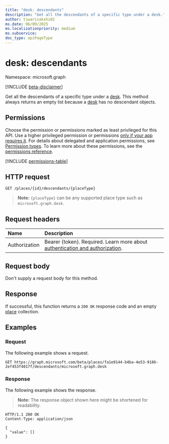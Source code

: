 ```yaml
---
title: "desk: descendants"
description: "Get all the descendants of a specific type under a desk."
author: tiwarisakshi02
ms.date: 06/09/2025
ms.localizationpriority: medium
ms.subservice: 
doc_type: apiPageType
---
```


# desk: descendants

Namespace: microsoft.graph

[!INCLUDE [beta-disclaimer](../../includes/beta-disclaimer.md)]

Get all the descendants of a specific type under a [desk](../resources/place.md). This method always returns an empty list because a [desk](../resources/desk.md) has no descendant objects.

## Permissions

Choose the permission or permissions marked as least privileged for this API. Use a higher privileged permission or permissions [only if your app requires it](/graph/permissions-overview#best-practices-for-using-microsoft-graph-permissions). For details about delegated and application permissions, see [Permission types](/graph/permissions-overview#permission-types). To learn more about these permissions, see the [permissions reference](/graph/permissions-reference).

<!-- {
  "blockType": "permissions",
  "name": "desk-descendants-permissions"
}
-->
[!INCLUDE [permissions-table](../includes/permissions/desk-descendants-permissions.md)]

## HTTP request

<!-- {
  "blockType": "ignored"
}
-->
``` http
GET /places/{id}/descendants/{placeType}
```

> **Note:**
> `{placeType}` can be any supported place type such as `microsoft.graph.desk`.

## Request headers

|Name|Description|
|:---|:---|
|Authorization|Bearer {token}. Required. Learn more about [authentication and authorization](/graph/auth/auth-concepts).|

## Request body

Don't supply a request body for this method.

## Response

If successful, this function returns a `200 OK` response code and an empty [place](../resources/place.md) collection.

## Examples

### Request

The following example shows a request.
<!-- {
  "blockType": "request",
  "name": "deskthis.descendants",
  "sampleKeys": ["fa1e9144-b4ba-4e53-9186-2ef453f4017f", "microsoft.graph.desk"]
}
-->
``` http
GET https://graph.microsoft.com/beta/places/fa1e9144-b4ba-4e53-9186-2ef453f4017f/descendants/microsoft.graph.desk
```

### Response

The following example shows the response.
>**Note:** The response object shown here might be shortened for readability.
<!-- {
  "blockType": "response",
  "truncated": true,
  "@odata.type": "Collection(microsoft.graph.place)"
}
-->
``` http
HTTP/1.1 200 OK
Content-Type: application/json

{
  "value": []
}
```

